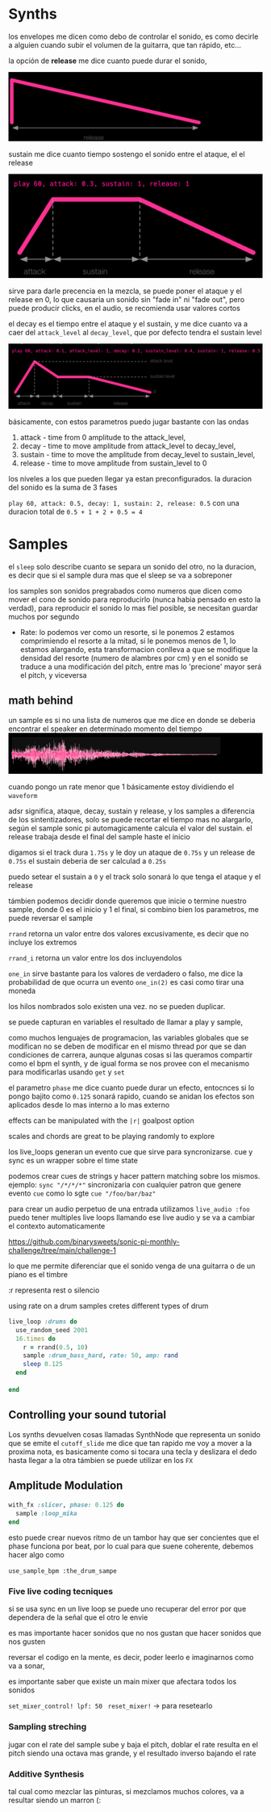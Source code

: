 # Synths
los envelopes me dicen como debo de controlar el sonido, es como decirle a alguien cuando subir el volumen de la guitarra, que tan rápido, etc…

la opción de **release** me dice cuanto puede durar el sonido,

![release](resources/envelope_1.png)

sustain me dice cuanto tiempo sostengo el sonido entre el ataque, el el release

![sustain](resources/sustain.png)

sirve para darle precencia en la mezcla, se puede poner el ataque y el release en 0, lo que causaria un sonido sin "fade in" ni "fade out", pero puede producir clicks, en el audio, se recomienda usar valores cortos

el decay es el tiempo entre el ataque y el sustain, y me dice cuanto va a caer del `attack_level` al  `decay_level`, que por defecto tendra el sustain level 

![decay](resources/decay.png)

básicamente, con estos parametros puedo jugar bastante con las ondas


1. attack - time from 0 amplitude to the attack_level, 
2. decay - time to move amplitude from attack_level to decay_level, 
3. sustain - time to move the amplitude from decay_level to sustain_level, 
4. release - time to move amplitude from sustain_level to 0 

los niveles a los que pueden llegar ya estan preconfigurados. la duracion del sonido es la suma de 3 fases

`play 60, attack: 0.5, decay: 1, sustain: 2, release: 0.5` con una duracion total de  `0.5 + 1 + 2 + 0.5 = 4` 

# Samples
el `sleep` solo describe cuanto se separa un sonido del otro, no  la duracion, es decir que si el sample dura mas que el sleep se va a sobreponer

los samples son sonidos pregrabados como numeros que dicen como mover el cono de sonido para reproducirlo (nunca habia pensado en esto la verdad), para reproducir el sonido lo mas fiel posible, se necesitan guardar muchos por segundo

* Rate: lo podemos ver como un resorte, si le ponemos 2 estamos comprimiendo el resorte a la mitad, si le ponemos menos de 1, lo estamos alargando, esta transformacion conlleva a que se modifique la densidad del resorte (numero de alambres por cm) y en el sonido se traduce a una modificación del pitch, entre mas lo 'precione' mayor será el pitch, y viceversa

## math behind
un sample es si no una lista de numeros que me dice en donde se deberia encontrar el speaker en determinado momento del tiempo
![Alt text](resources/waveform.png)

cuando pongo un rate menor que 1 básicamente estoy dividiendo el `waveform`


adsr significa, ataque, decay, sustain y release, y los samples a diferencia de los sintentizadores, solo se puede recortar el tiempo mas no alargarlo, según el sample sonic pi automagicamente calcula el valor del sustain. el release trabaja desde el final del sample haste el inicio

digamos si el track dura `1.75s` y le doy un ataque de `0.75s` y un release de `0.75s`
el sustain deberia de ser calculad a `0.25s` 

puedo setear el sustain a `0` y el track solo sonará lo que tenga el ataque y el release

támbien podemos decidir donde queremos que inicie o termine nuestro sample, donde 0 es el inicio y 1 el final, si combino bien los parametros, me puede reversar el sample

`rrand` retorna un valor entre dos valores excusivamente, es decir que no incluye los extremos

`rrand_i` retorna un valor entre los dos incluyendolos

`one_in` sirve bastante para los valores de verdadero o falso, me dice la probabilidad de que ocurra un evento `one_in(2)` es casi como tirar una moneda

los hilos nombrados solo existen una vez. no se pueden duplicar.

se puede capturan en variables el resultado de llamar a play y sample,

como muchos lenguajes de programacion, las variables globales que se modifican no se deben de modificar en el mismo thread por que se dan condiciones de carrera, aunque algunas cosas si las queramos compartir como el bpm el synth, y de igual forma se nos provee con el mecanismo para modificarlas usando `get` y `set`


el parametro `phase` me dice cuanto puede durar un efecto, entocnces si lo pongo bajito como `0.125` sonará rapido, cuando se anidan los efectos son aplicados desde lo mas interno a lo mas externo	

effects can be manipulated with the `|r|` goalpost option 

scales and chords are great to be playing randomly to explore

los live_loops generan un evento cue que sirve para syncronizarse. cue y sync es un wrapper sobre el time state

podemos crear cues de strings y hacer pattern matching sobre los mismos.
ejemplo: `sync "/*/*/*"` sincronizaria con cualquier patron que genere evento `cue`
como lo sgte  `cue "/foo/bar/baz"`

para crear un audio perpetuo de una entrada utilizamos `live_audio :foo` puedo tener multiples live loops llamando ese live audio y se va a cambiar el contexto automaticamente


https://github.com/binarysweets/sonic-pi-monthly-challenge/tree/main/challenge-1

lo que me permite diferenciar que el sonido venga de una guitarra o de un piano es el timbre

:r representa rest o silencio


using rate on a drum samples cretes different types of drum 

```ruby
live_loop :drums do
  use_random_seed 2001
  16.times do
    r = rrand(0.5, 10)
    sample :drum_bass_hard, rate: 50, amp: rand
    sleep 0.125
  end
  
end
```

## Controlling your sound tutorial
Los synths devuelven cosas llamadas SynthNode que representa un sonido que se emite
el `cutoff_slide` me dice que tan rapido me voy a mover a la proxima nota, es basicamente como si tocara una tecla y deslizara el dedo hasta llegar a la otra
támbien se puede utilizar en los `FX`

## Amplitude Modulation

```ruby
with_fx :slicer, phase: 0.125 do
  sample :loop_mika
end
```

esto puede crear nuevos ritmo de un tambor hay que ser concientes que el phase funciona por beat, por lo cual para que suene coherente, debemos hacer algo como

`use_sample_bpm :the_drum_sampe`


### Five live coding tecniques 
si se usa sync en un live loop se puede uno recuperar del error por que dependera de la señal que el otro le envie

es mas importante hacer sonidos que no nos gustan que hacer sonidos que nos gusten

reversar el codigo en la mente, es decir, poder leerlo e imaginarnos como va a sonar,

es importante saber que existe un main mixer que afectara todos los sonidos

`set_mixer_control! lpf: 50 `
`reset_mixer!` -> para resetearlo

### Sampling streching
jugar con el rate del sample sube y baja el pitch, doblar el rate resulta en el pitch siendo una octava mas grande, y
el resultado inverso bajando el rate

### Additive Synthesis
tal cual como mezclar las pinturas, si mezclamos muchos colores, va a resultar siendo un marron (: 
